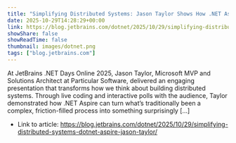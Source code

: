 ```yaml
---
title: "Simplifying Distributed Systems: Jason Taylor Shows How .NET Aspire Makes the Complex Feel Effortless"
date: 2025-10-29T14:28:29+00:00
link: https://blog.jetbrains.com/dotnet/2025/10/29/simplifying-distributed-systems-dotnet-aspire-jason-taylor/
showShare: false
showReadTime: false
thumbnail: images/dotnet.png
tags: ["blog.jetbrains.com"]
---
```

At JetBrains .NET Days Online 2025, Jason Taylor, Microsoft MVP and Solutions Architect at Particular Software, delivered an engaging presentation that transforms how we think about building distributed systems. Through live coding and interactive polls with the audience, Taylor demonstrated how .NET Aspire can turn what’s traditionally been a complex, friction-filled process into something surprisingly […]

- Link to article: https://blog.jetbrains.com/dotnet/2025/10/29/simplifying-distributed-systems-dotnet-aspire-jason-taylor/